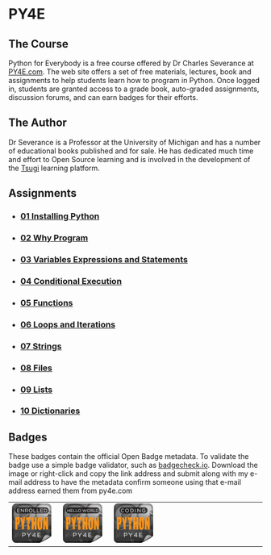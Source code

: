 # PY4E

## The Course

Python for Everybody is a free course offered by Dr Charles Severance at [PY4E.com](https://www.py4e.com/). The web site offers a set of free materials, lectures, book and assignments to help students learn how to program in Python. Once logged in, students are granted access to a grade book, auto-graded assignments, discussion forums, and can earn badges for their efforts.

## The Author

Dr Severance is a Professor at the University of Michigan and has a number of educational books published and for sale. He has dedicated much time and effort to Open Source learning and is involved in the development of the [Tsugi](https://www.tsugi.org/) learning platform.

## Assignments

- ### [01 Installing Python](01-InstallingPython/01-InstallingPython.md)
- ### [02 Why Program](02-WhyProgram/02-WhyProgram.md)
- ### [03 Variables Expressions and Statements](03-VariablesExpressionsStatements/03-VariablesExpressionsStatements.md)
- ### [04 Conditional Execution](04-ConditionalExecution/04-ConditionalExecution.md)
- ### [05 Functions](05-Functions/05-Functions.md)
- ### [06 Loops and Iterations](06-LoopsIterations/06-LoopsIterations.md)
- ### [07 Strings](07-Strings/07-Strings.md)
- ### [08 Files](08-Files/08-Files.md)
- ### [09 Lists](09-Lists/09-Lists.md)
- ### [10 Dictionaries](10-Dictionaries/10-Dictionaries.md)

## Badges

These badges contain the official Open Badge metadata. To validate the badge use a simple badge validator, such as [badgecheck.io](https://badgecheck.io/). Download the image or right-click and copy the link address and submit along with my e-mail address to have the metadata confirm someone using that e-mail address earned them from py4e.com

<table style="width: 100%">
    <tr>
        <td style="width:20%">
            <img src="Badges/enrolled.png" alt="py4e enrolment badge" style="margin:auto;width:90%">
        </td>
        <td style="width:20%">
            <img src="Badges/hello.png" alt="py4e hello world badge" style="margin:auto; width:90%">
        </td>
        <td style="width:20%">
            <img src="Badges/coding.png" alt="py4e coding badge" style="margin:auto; width:90%" >
        </td>
        <td style="width:20%">
        </td>
        <td style="width:20%">
        </td>
    </tr>
</table>